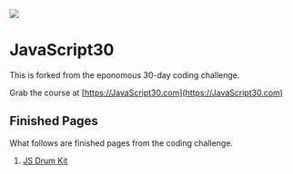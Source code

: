 ![](https://javascript30.com/images/JS3-social-share.png)

# JavaScript30

This is forked from the eponomous 30-day coding challenge.

Grab the course at [https://JavaScript30.com](https://JavaScript30.com)

## Finished Pages

What follows are finished pages from the coding challenge.

1. [JS Drum Kit](http://htmlpreview.github.io/?https://github.com/theJollySin/JavaScript30/blob/master/01%20-%20JavaScript%20Drum%20Kit/index-START.html)
